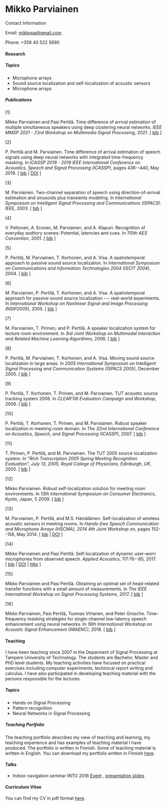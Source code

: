 Mikko Parviainen
================

Contact Information

Email: mikkopa@gmail.com

Phone: +358 40 522 5690

#### Research

##### Topics

*   Microphone arrays
*   Sound source localization and self-localization of acoustic sensors
*   Microphone arrays

##### Publications

\[1\]

Mikko Parviainen and Pasi Pertilä. Time difference of arrival estimation of multiple simultaneous speakers using deep clustering neural networks. _IEEE MMSP 2021 - 23rd Workshop on Multimedia Signal Processing_, 2021. \[ [bib](mypub_nomaster_bib.html#Parviainen:2021) \]

\[2\]

P. Pertilä and M. Parviainen. Time difference of arrival estimation of speech signals using deep neural networks with integrated time-frequency masking. In _ICASSP 2019 - 2019 IEEE International Conference on Acoustics, Speech and Signal Processing (ICASSP)_, pages 436--440, May 2019. \[ [bib](mypub_nomaster_bib.html#Pertila:2019) | [DOI](http://dx.doi.org/10.1109/ICASSP.2019.8682574) \]

\[3\]

M. Parviainen. Two-channel separation of speech using direction-of-arrival estimation and sinusoids plus transients modeling. In _International Symposium on Intelligent Signal Processing and Communications (ISPACS)_. IEEE, 2003. \[ [bib](mypub_nomaster_bib.html#Parviainen:2003b) \]

\[4\]

V. Peltonen, A. Eronen, M. Parviainen, and A. Klapuri. Recognition of everyday auditory scenes: Potential, latencies and cues. In _110th AES Convention_, 2001. \[ [bib](mypub_nomaster_bib.html#Peltonen:2001) \]

\[5\]

P. Pertilä, M. Parviainen, T. Korhonen, and A. Visa. A spatiotemporal approach to passive sound source localization. In _International Symposium on Communications and Information Technologies 2004 (ISCIT 2004)_, 2004. \[ [bib](mypub_nomaster_bib.html#Pertila:2004) \]

\[6\]

M. Parviainen, P. Pertilä, T. Korhonen, and A. Visa. A spatiotemporal approach for passive sound source localization --- real-world experiments. In _International Workshop on Nonlinear Signal and Image Processing (NSIP2005)_, 2005. \[ [bib](mypub_nomaster_bib.html#Parviainen:2005) \]

\[7\]

M. Parviainen, T. Pirinen, and P. Pertilä. A speaker localization system for lecture room environment. In _3rd Joint Workshop on Multimodal Interaction and Related Machine Learning Algorithms_, 2006. \[ [bib](mypub_nomaster_bib.html#Parviainen:2006) \]

\[8\]

P. Pertilä, M. Parviainen, T. Korhonen, and A. Visa. Moving sound source localization in large areas. In _2005 International Symposium on Intelligent Signal Processing and Communication Systems (ISPACS 2005)_, December 2005. \[ [bib](mypub_nomaster_bib.html#Pertila:2005) \]

\[9\]

P. Pertilä, T. Korhonen, T. Pirinen, and M. Parviainen. TUT acoustic source tracking system 2006. In _CLEAR'06 Evaluation Campaign and Workshop_, 2006. \[ [bib](mypub_nomaster_bib.html#Pertila:2006) \]

\[10\]

P. Pertilä, T. Korhonen, T. Pirinen, and M. Parviainen. Robust speaker localization in meeting room domain. In _The 32nd International Conference on Acoustics, Speech, and Signal Processing (ICASSP)_, 2007. \[ [bib](mypub_nomaster_bib.html#Pertila:2007) \]

\[11\]

T. Pirinen, P. Pertilä, and M. Parviainen. The TUT 2005 source localization system. In _"Rich Transcription 2005 Spring Meeting Recognition Evaluation", July 13, 2005, Royal College of Physicians, Edinburgh, UK_, 2005. \[ [bib](mypub_nomaster_bib.html#Pirinen:2005) \]

\[12\]

Mikko Parviainen. Robust self-localization solution for meeting room environments. In _13th International Symposium on Consumer Electronics_, Kyoto, Japan, 5 2009. \[ [bib](mypub_nomaster_bib.html#parv0905:robust) \]

\[13\]

M. Parviainen, P. Pertilä, and M.S. Hämäläinen. Self-localization of wireless acoustic sensors in meeting rooms. In _Hands-free Speech Communication and Microphone Arrays (HSCMA), 2014 4th Joint Workshop on_, pages 152--156, May 2014. \[ [bib](mypub_nomaster_bib.html#Parviainen:2014) | [DOI](http://dx.doi.org/10.1109/HSCMA.2014.6843270) \]

\[14\]

Mikko Parviainen and Pasi Pertilä. Self-localization of dynamic user-worn microphones from observed speech. _Applied Acoustics_, 117:76--85, 2017. \[ [bib](mypub_nomaster_bib.html#Parviainen2016) | [DOI](http://dx.doi.org/10.1016/j.apacoust.2016.10.019) | [http](http://www.sciencedirect.com/science/article/pii/S0003682X16303620) \]

\[15\]

Mikko Parviainen and Pasi Pertilä. Obtaining an optimal set of head-related transfer functions with a small amount of measurements. In _The IEEE International Workshop on Signal Processing Systems_, 2017. \[ [bib](mypub_nomaster_bib.html#Parviainen:2017) \]

\[16\]

Mikko Parviainen, Pasi Pertilä, Tuomas Virtanen, and Peter Grosche. Time-frequency masking strategies for single-channel low-latency speech enhancement using neural networks. In _16th International Workshop on Acoustic Signal Enhancement (IWAENC)_, 2018. \[ [bib](mypub_nomaster_bib.html#Parviainen:2018) \]

#### Teaching

I have been teaching since 2007 in the Deparment of Signal Processing at Tampere University of Technology. The students are Bachelor, Master and PhD level students. My teaching activities have focused on practical exercises including computer experiments, techinical report writing and calculus. I have also participated in developing teaching material with the persons responsible for the lectures.

##### Topics

*   Hands on Signal Processing
*   Pattern recognition
*   Neural Networks in Signal Processing

##### Teaching Portfolio

The teaching portfolio describes my view of teaching and learning, my teaching experience and has examples of teaching material I have produced. The portfolio is written in Finnish. Some of teaching material is written in English. You can download my portfolio written in Finnish [here](My/portfolio.pdf).

#### Talks

*   Indoor navigation seminar INTO 2016 [Event](https://intoseminar.com) , [presentation slides](My/into_slides_c.pdf)

#### Curriculum Vitae

You can find my CV in pdf format [here](cv__my_libertine.pdf).
